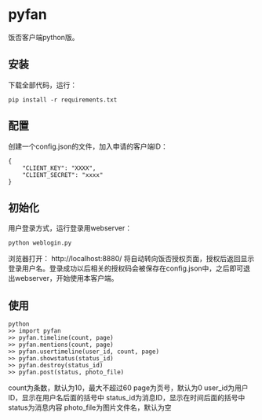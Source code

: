 # pyfan

饭否客户端python版。

## 安装

下载全部代码，运行：

    pip install -r requirements.txt


## 配置

创建一个config.json的文件，加入申请的客户端ID：

    {
        "CLIENT_KEY": "XXXX",
        "CLIENT_SECRET": "xxxx"
    }

## 初始化

用户登录方式，运行登录用webserver：

    python weblogin.py

浏览器打开： http://localhost:8880/ 将自动转向饭否授权页面，授权后返回显示登录用户名。登录成功以后相关的授权码会被保存在config.json中，之后即可退出webserver，开始使用本客户端。

## 使用

    python
    >> import pyfan
    >> pyfan.timeline(count, page)
    >> pyfan.mentions(count, page)
    >> pyfan.usertimeline(user_id, count, page)
    >> pyfan.showstatus(status_id)
    >> pyfan.destroy(status_id)
    >> pyfan.post(status, photo_file)

count为条数，默认为10，最大不超过60
page为页号，默认为0
user_id为用户ID，显示在用户名后面的括号中
status_id为消息ID，显示在时间后面的括号中
status为消息内容
photo_file为图片文件名，默认为空
